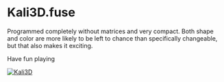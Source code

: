 # Kali3D.fuse

Programmed completely without matrices and very compact. Both shape and color are more likely to be left to chance than specifically changeable, but that also makes it exciting.

Have fun playing

[![Kali3D](https://user-images.githubusercontent.com/78935215/108374915-c0cb1300-7201-11eb-860f-8e6923d4867a.gif)](https://www.shadertoy.com/embed/MdB3DK?gui=true&t=10&paused=true&muted=false)


